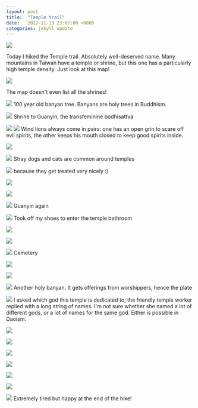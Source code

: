 ```yaml
---
layout: post
title:  "Temple trail"
date:   2022-11-19 23:07:00 +0800
categories: jekyll update
---
```


![](https://baitu.github.io/taiwan/assets/img/20221119_114628.jpg)

Today I hiked the Temple trail. Absolutely well-deserved name. Many mountains in Taiwan have a temple or shrine, but this one has a particularly high temple density. Just look at this map!

![](https://baitu.github.io/taiwan/assets/img/20221119_122335.jpg)

The map doesn't even list all the shrines!

![](https://baitu.github.io/taiwan/assets/img/20221119_114924.jpg)
100 year old banyan tree. Banyans are holy trees in Buddhism.

![](https://baitu.github.io/taiwan/assets/img/20221119_121218.jpg)
Shrine to Guanyin, the transfeminine bodhisattva

![](https://baitu.github.io/taiwan/assets/img/20221119_121311.jpg)
![](https://baitu.github.io/taiwan/assets/img/20221119_121318.jpg)
Wind lions always come in pairs: one has an open grin to scare off evil spirits, the other keeps his mouth closed to keep good spirits inside. 

![](https://baitu.github.io/taiwan/assets/img/20221119_121528.jpg)

![](https://baitu.github.io/taiwan/assets/img/20221119_122029.jpg)
Stray dogs and cats are common around temples

![](https://baitu.github.io/taiwan/assets/img/20221119_123635.jpg)
because they get treated very nicely :)

![](https://baitu.github.io/taiwan/assets/img/20221119_122400.jpg)

![](https://baitu.github.io/taiwan/assets/img/20221119_122426.jpg)

![](https://baitu.github.io/taiwan/assets/img/20221119_124002.jpg)
Guanyin again

![](https://baitu.github.io/taiwan/assets/img/20221119_124514.jpg)
Took off my shoes to enter the temple bathroom

![](https://baitu.github.io/taiwan/assets/img/20221119_130011.jpg)

![](https://baitu.github.io/taiwan/assets/img/20221119_131208.jpg)

![](https://baitu.github.io/taiwan/assets/img/20221119_132047.jpg)
Cemetery

![](https://baitu.github.io/taiwan/assets/img/20221119_132449.jpg)

![](https://baitu.github.io/taiwan/assets/img/20221119_132806.jpg)

![](https://baitu.github.io/taiwan/assets/img/20221119_133745.jpg)
Another holy banyan. It gets offerings from worshippers, hence the plate

![](https://baitu.github.io/taiwan/assets/img/20221119_135912.jpg)
I asked which god this temple is dedicated to; the friendly temple worker replied with a long string of names. I'm not sure whether she named a lot of different gods, or a lot of names for the same god. Either is possible in Daoism.

![](https://baitu.github.io/taiwan/assets/img/20221119_140943.jpg)

![](https://baitu.github.io/taiwan/assets/img/20221119_140949.jpg)

![](https://baitu.github.io/taiwan/assets/img/20221119_141153.jpg)

![](https://baitu.github.io/taiwan/assets/img/20221119_142754.jpg)

![](https://baitu.github.io/taiwan/assets/img/20221119_142828.jpg)


![](https://baitu.github.io/taiwan/assets/img/20221119_150727.jpg)

![](https://baitu.github.io/taiwan/assets/img/20221119_153520.jpg)
Extremely tired but happy at the end of the hike!
